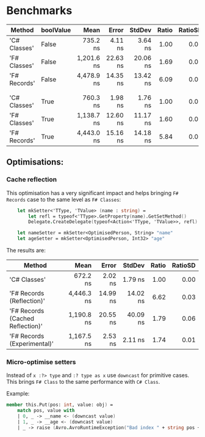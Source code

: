 # Benchmarks

| Method       | boolValue |       Mean |    Error |   StdDev | Ratio | RatioSD |
|--------------|---------- |-----------:|---------:|---------:|------:|--------:|
| 'C# Classes' |     False |   735.2 ns |  4.11 ns |  3.64 ns |  1.00 |    0.00 |
| 'F# Classes' |     False | 1,201.6 ns | 22.63 ns | 20.06 ns |  1.69 |    0.04 |
| 'F# Records' |     False | 4,478.9 ns | 14.35 ns | 13.42 ns |  6.09 |    0.03 |
|              |           |            |          |          |       |         |
|              |           |            |          |          |       |         |
| 'C# Classes' |      True |   760.3 ns |  1.98 ns |  1.76 ns |  1.00 |    0.00 |
| 'F# Classes' |      True | 1,138.7 ns | 12.60 ns | 11.17 ns |  1.60 |    0.02 |
| 'F# Records' |      True | 4,443.0 ns | 15.16 ns | 14.18 ns |  5.84 |    0.02 |


## Optimisations:

### Cache reflection

This optimisation has a very significant impact and helps bringing `F# Records` case to the same level as `F# Classes`:

```fsharp
    let mkSetter<'TType, 'TValue> (name : string) =
        let refl = typeof<'TType>.GetProperty(name).GetSetMethod()
        Delegate.CreateDelegate(typeof<Action<'TType, 'TValue>>, refl) :?> Action<'TType, 'TValue>

    let nameSetter = mkSetter<OptimisedPerson, String> "name"
    let ageSetter = mkSetter<OptimisedPerson, Int32> "age"
```

The results are:

| Method                           |       Mean |    Error |   StdDev | Ratio | RatioSD |
|----------------------------------|-----------:|---------:|---------:|------:|--------:|
| 'C# Classes'                     |   672.2 ns |  2.02 ns |  1.79 ns |  1.00 |    0.00 |
| 'F# Records (Reflection)'        | 4,446.3 ns | 14.99 ns | 14.02 ns |  6.62 |    0.03 |
| 'F# Records (Cached Reflection)' | 1,190.8 ns | 20.55 ns | 40.09 ns |  1.79 |    0.06 |
| 'F# Records (Experimental)'      | 1,167.5 ns |  2.53 ns |  2.11 ns |  1.74 |    0.01 |

### Micro-optimise setters

Instead of `x :?> type` and `:? type as x` use `downcast` for primitive cases. This brings `F# Class` to the same performance with `C# Class`.

Example:

```fsharp
member this.Put(pos: int, value: obj) =
    match pos, value with
    | 0, _ -> __name <- (downcast value)
    | 1, _ -> __age <- (downcast value)
    | _ -> raise (Avro.AvroRuntimeException("Bad index " + string pos + " in Get()"))

```
